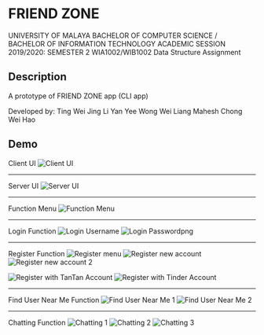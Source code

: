 # FRIEND ZONE
UNIVERSITY OF MALAYA
BACHELOR OF COMPUTER SCIENCE / BACHELOR OF INFORMATION TECHNOLOGY
ACADEMIC SESSION 2019/2020: SEMESTER 2
WIA1002/WIB1002 Data Structure
Assignment

## Description
A prototype of FRIEND ZONE app (CLI app)

Developed by:
Ting Wei Jing
Li Yan Yee
Wong Wei Liang
Mahesh
Chong Wei Hao

## Demo
Client UI
![Client UI](https://user-images.githubusercontent.com/55592054/87617376-f5498e80-c749-11ea-9a1f-1fb44d8329fd.png)

---
Server UI
![Server UI](https://user-images.githubusercontent.com/55592054/87617392-fa0e4280-c749-11ea-8a6f-3c8a88da0d95.png)

---
Function Menu
![Function Menu](https://user-images.githubusercontent.com/55592054/87617381-f67abb80-c749-11ea-97c2-95b91701b93b.png)

---
Login Function
![Login Username](https://user-images.githubusercontent.com/55592054/87617384-f7135200-c749-11ea-9651-7cefc5561b9a.png)
![Login Passwordpng](https://user-images.githubusercontent.com/55592054/87617382-f7135200-c749-11ea-8e0c-bd372cb78b65.png)

---
Register Function
![Register menu](https://user-images.githubusercontent.com/55592054/87617385-f7abe880-c749-11ea-8dbb-2f0f149e0def.png)
![Register new account](https://user-images.githubusercontent.com/55592054/87617388-f8dd1580-c749-11ea-96f7-5555dcd2a076.png)
![Register new account 2](https://user-images.githubusercontent.com/55592054/87617387-f8447f00-c749-11ea-83a1-776e7494f994.png)

![Register with TanTan Account](https://user-images.githubusercontent.com/55592054/87617389-f8dd1580-c749-11ea-917e-109b7548666e.png)
![Register with Tinder Account](https://user-images.githubusercontent.com/55592054/87617390-f975ac00-c749-11ea-81de-803c6074f7a0.png)

---
Find User Near Me Function
![Find User Near Me 1](https://user-images.githubusercontent.com/55592054/87617378-f5e22500-c749-11ea-8f1d-5d9c372ac7fe.png)
![Find User Near Me 2](https://user-images.githubusercontent.com/55592054/87617379-f5e22500-c749-11ea-89de-020a2f0a7902.png)

---
Chatting Function
![Chatting 1](https://user-images.githubusercontent.com/55592054/87617371-f2e73480-c749-11ea-8ebb-cb962e1dbb72.png)
![Chatting 2](https://user-images.githubusercontent.com/55592054/87617373-f4186180-c749-11ea-8693-15987bf93d0e.png)
![Chatting 3](https://user-images.githubusercontent.com/55592054/87617375-f4b0f800-c749-11ea-8b19-834d8fac26be.png)
